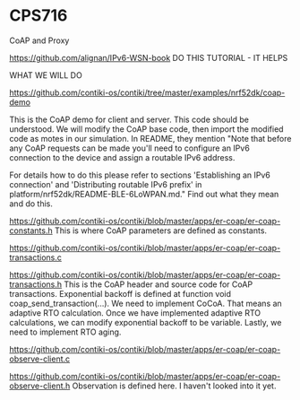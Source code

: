 # CPS716
CoAP and Proxy

https://github.com/alignan/IPv6-WSN-book
DO THIS TUTORIAL - IT HELPS

WHAT WE WILL DO

https://github.com/contiki-os/contiki/tree/master/examples/nrf52dk/coap-demo

This is the CoAP demo for client and server.
This code should be understood. We will modify the CoAP base code, then import the modified code as motes in our simulation. In README, they mention "Note that before any CoAP requests can be made you'll need to configure an IPv6 connection to the device and assign a routable IPv6 address.

For details how to do this please refer to sections 'Establishing an IPv6 connection' and 'Distributing routable IPv6 prefix' in platform/nrf52dk/README-BLE-6LoWPAN.md." Find out what they mean and do this.

https://github.com/contiki-os/contiki/blob/master/apps/er-coap/er-coap-constants.h
This is where CoAP parameters are defined as constants.

https://github.com/contiki-os/contiki/blob/master/apps/er-coap/er-coap-transactions.c

https://github.com/contiki-os/contiki/blob/master/apps/er-coap/er-coap-transactions.h
This is the CoAP header and source code for CoAP transactions. 
Exponential backoff is defined at function void coap_send_transaction(...).
We need to implement CoCoA. That means an adaptive RTO calculation.
Once we have implemented adaptive RTO calculations, we can modify exponential backoff to be variable.
Lastly, we need to implement RTO aging.

https://github.com/contiki-os/contiki/blob/master/apps/er-coap/er-coap-observe-client.c

https://github.com/contiki-os/contiki/blob/master/apps/er-coap/er-coap-observe-client.h
Observation is defined here. I haven't looked into it yet.

